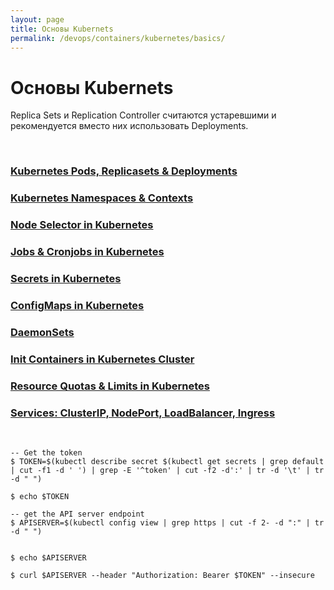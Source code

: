 ```yaml
---
layout: page
title: Основы Kubernets
permalink: /devops/containers/kubernetes/basics/
---
```


# Основы Kubernets

Replica Sets и Replication Controller считаются устаревшими и рекомендуется вместо них использовать Deployments.

<br/>

### [Kubernetes Pods, Replicasets & Deployments](/devops/containers/kubernetes/basics/pods-replicasets-deployments/)

### [Kubernetes Namespaces & Contexts](/devops/containers/kubernetes/basics/namespaces-and-contexts/)

### [Node Selector in Kubernetes](/devops/containers/kubernetes/basics/node-selector/)

### [Jobs & Cronjobs in Kubernetes](/devops/containers/kubernetes/basics/jobs-and-cronjobs/)

### [Secrets in Kubernetes](/devops/containers/kubernetes/basics/secrets/)

### [ConfigMaps in Kubernetes](/devops/containers/kubernetes/basics/config-maps/)

### [DaemonSets](/devops/containers/kubernetes/basics/daemon-sets/)

### [Init Containers in Kubernetes Cluster](/devops/containers/kubernetes/basics/init-containers/)

### [Resource Quotas & Limits in Kubernetes](/devops/containers/kubernetes/basics/resource-quotas-and-limits/)

### [Services: ClusterIP, NodePort, LoadBalancer, Ingress](/devops/containers/kubernetes/basics/services/)

<br/>

    -- Get the token
    $ TOKEN=$(kubectl describe secret $(kubectl get secrets | grep default | cut -f1 -d ' ') | grep -E '^token' | cut -f2 -d':' | tr -d '\t' | tr -d " ")

    $ echo $TOKEN

    -- get the API server endpoint
    $ APISERVER=$(kubectl config view | grep https | cut -f 2- -d ":" | tr -d " ")


    $ echo $APISERVER

    $ curl $APISERVER --header "Authorization: Bearer $TOKEN" --insecure

